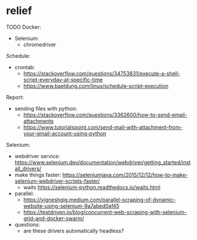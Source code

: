 # relief

TODO
Docker:
- Selenium:
    - chromedriver

Schedule:
- crontab: 
    - https://stackoverflow.com/questions/34753831/execute-a-shell-script-everyday-at-specific-time
    - https://www.baeldung.com/linux/schedule-script-execution
        
Report:
- sending files with python:
    - https://stackoverflow.com/questions/3362600/how-to-send-email-attachments
    - https://www.tutorialspoint.com/send-mail-with-attachment-from-your-gmail-account-using-python

Selenium: 
- webdriver service: https://www.selenium.dev/documentation/webdriver/getting_started/install_drivers/
- make things faster: https://seleniumjava.com/2015/12/12/how-to-make-selenium-webdriver-scripts-faster/
    - waits https://selenium-python.readthedocs.io/waits.html
- parallel:
    - https://vigneshgig.medium.com/parallel-scraping-of-dynamic-website-using-selenium-9a7abed0af45
    - https://testdriven.io/blog/concurrent-web-scraping-with-selenium-grid-and-docker-swarm/
- questions:
    - are these drivers automatically headless?
